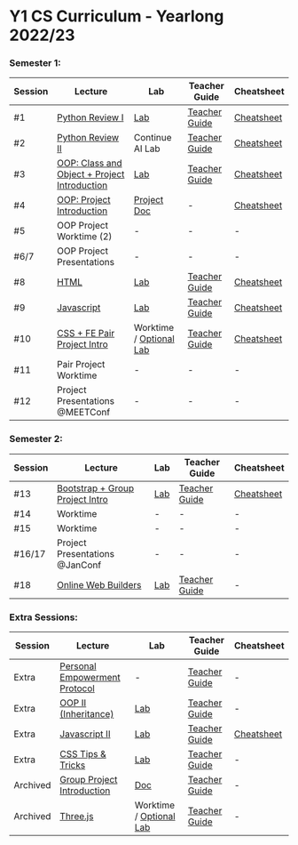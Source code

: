 # Y1 CS Curriculum - Yearlong 2022/23

### Semester 1:

Session | Lecture | Lab | Teacher Guide | Cheatsheet
------------ | ------------- | ------------ | ------------- | -------------
#1 | [Python Review I](https://docs.google.com/presentation/d/15SfkHyp-ksw_SEa8cS7_jAaR37ySNKa67waKj5ahGfY/edit?usp=sharing) | [Lab](https://github.com/meet-projects/Y1YL-Labs/tree/master/Session%207%2C%20Python%20Review%201) | [Teacher Guide](https://github.com/meet-projects/Y1YL-2020-2021/tree/master/Teacher%20Guides/Session%207%2C%20Python%20Review%201) | [Cheatsheet](https://docs.google.com/document/d/1B5olNtjBxiwrx4kYm4YmCNomKDF7lLneFg-wfp68k1g/edit?usp=sharing)
#2 | [Python Review II](https://docs.google.com/presentation/d/1FDMZqKQ814EpRhQggGnKcbozO4dlBCU5aCXUoLlk2ig/edit?usp=sharing) | Continue AI Lab | [Teacher Guide](https://github.com/meet-projects/Y1YL-2020-2021/tree/master/Teacher%20Guides/Session%208%2C%20Python%20Review%202) | [Cheatsheet](https://docs.google.com/document/d/1zVYwugytdbU5gGWvQdpu23pNaWIeaJymiqsNUPbClxo/edit?usp=sharing)
#3 | [OOP: Class and Object + Project Introduction](https://docs.google.com/presentation/d/1dwuGqXGnym8H5yLrbFgDUM85KzGvqC9u-WUp7nuqqXw/edit?usp=sharing) | [Lab](https://github.com/meet-projects/Y1YL-Labs/tree/master/Session%209%2C%20OOP%201) | [Teacher Guide](https://github.com/meet-projects/Y1YL-2020-2021/tree/master/Teacher%20Guides/Session%209%2C%20OOP%201) | [Cheatsheet](https://docs.google.com/document/d/1dmo2pr3Q17w2dad7BdwntuA-gNdNHCPVHx6ordcHEwY/edit?usp=sharing)
#4 | [OOP: Project Introduction](https://docs.google.com/presentation/d/1a6QHNf6pcnrJ52erBI_qemhWKvx0eKzIrHEmAl7B-WI/edit?usp=sharing) | [Project Doc](https://github.com/meet-projects/Y1YL-Labs/tree/master/OOP%20Project%20Document) | - | [Cheatsheet](https://docs.google.com/document/d/1dmo2pr3Q17w2dad7BdwntuA-gNdNHCPVHx6ordcHEwY/edit?usp=sharing)
#5 | OOP Project Worktime (2) | - | - | -
#6/7 | OOP Project Presentations | - | - | -
#8 | [HTML](https://docs.google.com/presentation/d/1KQYlQPtGg3lQEAMz03OCXzaVA9EbWANqcqfp3FZJPv8/edit?usp=sharing) | [Lab](https://github.com/meet-projects/Y1YL-Labs/tree/master/Session%201%2C%20HTML) | [Teacher Guide](https://github.com/meet-projects/Y1YL-2020-2021/blob/master/Teacher%20Guides/Session%201%2C%20HTML/README.md) | [Cheatsheet](https://docs.google.com/document/d/1oVMSOFeu2aLvrG2jhfbxIFYqhP3lwunHKirIJpA2E-4/edit?usp=sharing)
#9 | [Javascript](https://docs.google.com/presentation/d/1m6r2AfJ4jZ237X7XaRxfgOO-dYDDrXuiBfqP4EA2Drg/edit?usp=sharing) | [Lab](https://github.com/meet-projects/Y1YL-Labs/tree/master/Session%202%2C%20JS%201) | [Teacher Guide](https://github.com/meet-projects/Y1YL-2020-2021/blob/master/Teacher%20Guides/Session%202%2C%20JS%20I/README.md) | [Cheatsheet](https://docs.google.com/document/d/1eisnfgZdaZTIj2tXjgpBAqdXFMGbRIh07RvjSPTIoNY/edit?usp=sharing)
#10 | [CSS + FE Pair Project Intro](https://docs.google.com/presentation/d/1RsaAQtneeSv4_grSZqYN4Arh_kI0QjGjy8RdHwA8ToA/edit?usp=sharing) | Worktime / [Optional Lab](https://github.com/meet-projects/Y1YL-Labs/tree/master/Session%205%2C%20CSS) | [Teacher Guide](https://github.com/meet-projects/Y1YL-2020-2021/blob/master/Teacher%20Guides/Session%205%2C%20CSS/README.md) | [Cheatsheet](https://docs.google.com/document/d/1fu-43vd-af-wgzEVKI5XFF6-gbHWaAbQ9kvgoIxlMGc/edit?usp=sharing)
#11 | Pair Project Worktime | - | - | -
#12 | Project Presentations @MEETConf | - | - | -


### Semester 2:

Session | Lecture | Lab | Teacher Guide | Cheatsheet
------------ | ------------- | ------------ | ------------- | -------------
#13 | [Bootstrap + Group Project Intro](https://docs.google.com/presentation/d/1zAm9hDIlencMc0Fz-jlAtQbndM6Pyn0r2RN63xNASZk/edit?usp=sharing) | [Lab](https://github.com/meet-projects/Y1YL-Labs/tree/master/Session%206%2C%20Bootstrap) | [Teacher Guide](https://github.com/meet-projects/Y1YL-2020-2021/blob/master/Teacher%20Guides/Session%206%2C%20Bootstrap/README.md) | [Cheatsheet](https://docs.google.com/document/d/1vfP0urporDqKkPeymFaZ-P7pA2Uz5zi9lbRCYZf5UuM/edit?usp=sharing)
#14| Worktime |-|-|-
#15 | Worktime |-|-|-
#16/17 | Project Presentations @JanConf | - | - | -
#18 | [Online Web Builders](https://docs.google.com/presentation/d/1LSrRAYudYQJ3nCBDoK9p-fM1V_idPtvk5ZENO132ULU/edit?usp=sharing) | [Lab](https://github.com/meet-projects/Y1YL-Labs/tree/master/OnlineWebBuilders) | [Teacher Guide](PORTFOLIODAY) | -


### Extra Sessions:

Session | Lecture | Lab | Teacher Guide | Cheatsheet
------------ | ------------- | ------------ | ------------- | -------------
Extra | [Personal Empowerment Protocol](https://docs.google.com/presentation/d/15a2L9XqRsLaSNTmmjY2fNfZhzab9GAyOt-CBN5G9PyA/edit?usp=sharing) | - | [Teacher Guide](https://github.com/meet-projects/Y1YL-2020-2021/blob/master/Teacher%20Guides/Session%204%2C%20PEP/README.md) | -
Extra | [OOP II (Inheritance)](https://docs.google.com/presentation/d/16x7bNDJAgAHXIPbQ3D9Fuj5v-2PY4-6c65uUmOMjR4I/edit?usp=sharing) | [Lab](https://github.com/meet-projects/Y1YL-Labs/tree/master/Session%2010%2C%20OOP%202%20) | [Teacher Guide](https://github.com/meet-projects/Y1YL-2021-2022/tree/master/Teacher%20Guides/Session%2010%2C%20OOP%202) | -
Extra | [Javascript II](https://docs.google.com/presentation/d/1vnO24W_TgLkaktD95G9qHXdPIWEtoy7_V0_birgu-A4/edit?usp=sharing) | [Lab](https://github.com/meet-projects/Y1YL-Labs/tree/master/Session%203%2C%20JS%202) | [Teacher Guide](https://github.com/meet-projects/Y1YL-2020-2021/blob/master/Teacher%20Guides/Session%203%2C%20JS%20II%20and%20Project%20Intro/Relevant%20TeacherGuides/Javascript2-TG.md) | [Cheatsheet](https://docs.google.com/document/d/1eisnfgZdaZTIj2tXjgpBAqdXFMGbRIh07RvjSPTIoNY/edit?usp=sharing)
Extra | [CSS Tips & Tricks](TBD) | [Lab](https://github.com/meet-projects/Y1YL-Labs/tree/master/Extra%20Lab%2C%20CSS%20Tips%20%26%20Tricks) | [Teacher Guide](https://github.com/meet-projects/Y1YL-2020-2021/blob/master/Teacher%20Guides/Extra%20Session%2C%20CSS%20Tips%20%26%20Tricks/README.md) | -
Archived | [Group Project Introduction](https://docs.google.com/presentation/d/1md7QKOTuijN5mmmlx2_Xl6ZZH0F8tTGSX8NBUopCPDo/edit?usp=sharing) | [Doc](https://github.com/meet-projects/Y1YL-Labs/tree/master/FrontEnd%20Project%20Intro) | [Teacher Guide](https://github.com/meet-projects/Y1YL-2020-2021/blob/master/Teacher%20Guides/Session%203%2C%20JS%20II%20and%20Project%20Intro/Relevant%20TeacherGuides/ProjectIntro-TG.md) | -
Archived | [Three.js](https://docs.google.com/presentation/d/1_zWMjfypaa0vSQxmgNELALnxEIkzrbeaTIn3Ku_qsbc/edit?usp=sharing) | Worktime / [Optional Lab](https://github.com/meet-projects/Y1YL-Labs/tree/master/Three.js) | [Teacher Guide](https://github.com/meet-projects/Y1YL-2021-2022/tree/master/Teacher%20Guides/Session%208%2C%20Three.js) | -
